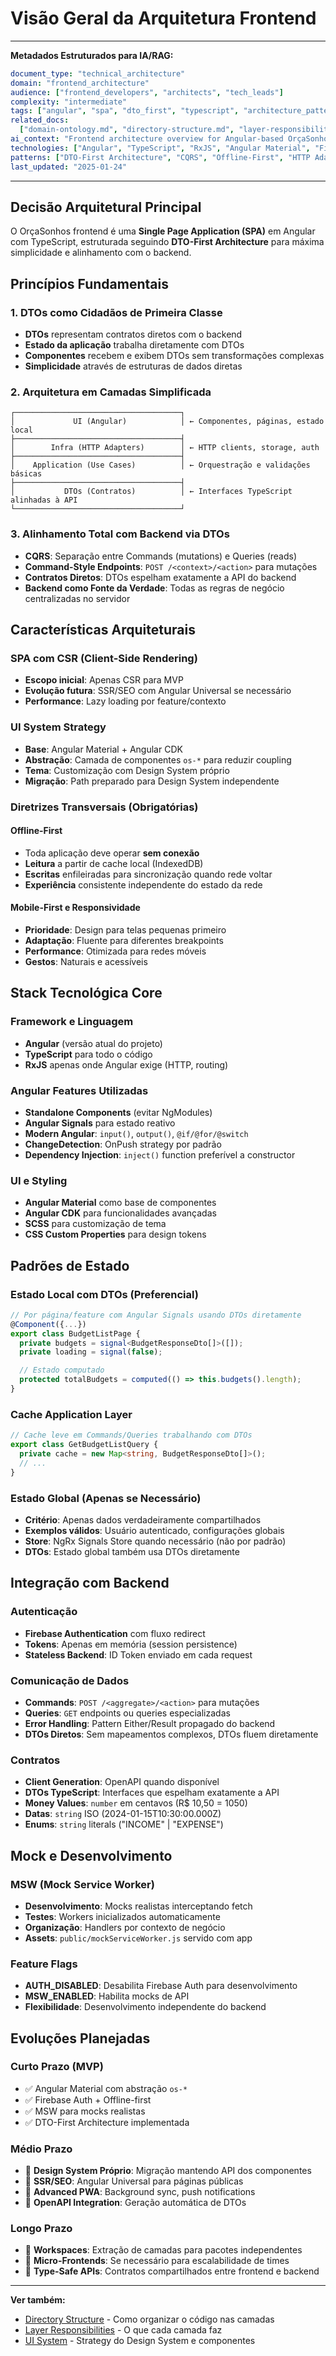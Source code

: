 # Visão Geral da Arquitetura Frontend

---

**Metadados Estruturados para IA/RAG:**

```yaml
document_type: "technical_architecture"
domain: "frontend_architecture"
audience: ["frontend_developers", "architects", "tech_leads"]
complexity: "intermediate"
tags: ["angular", "spa", "dto_first", "typescript", "architecture_patterns"]
related_docs:
  ["domain-ontology.md", "directory-structure.md", "layer-responsibilities.md"]
ai_context: "Frontend architecture overview for Angular-based OrçaSonhos application using DTO-First approach"
technologies: ["Angular", "TypeScript", "RxJS", "Angular Material", "Firebase"]
patterns: ["DTO-First Architecture", "CQRS", "Offline-First", "HTTP Adapters"]
last_updated: "2025-01-24"
```

---

## Decisão Arquitetural Principal

O OrçaSonhos frontend é uma **Single Page Application (SPA)** em Angular com TypeScript, estruturada seguindo **DTO-First Architecture** para máxima simplicidade e alinhamento com o backend.

## Princípios Fundamentais

### 1. DTOs como Cidadãos de Primeira Classe

- **DTOs** representam contratos diretos com o backend
- **Estado da aplicação** trabalha diretamente com DTOs
- **Componentes** recebem e exibem DTOs sem transformações complexas
- **Simplicidade** através de estruturas de dados diretas

### 2. Arquitetura em Camadas Simplificada

```
┌─────────────────────────────────────┐
│             UI (Angular)            │ ← Componentes, páginas, estado local
├─────────────────────────────────────┤
│        Infra (HTTP Adapters)        │ ← HTTP clients, storage, auth
├─────────────────────────────────────┤
│    Application (Use Cases)          │ ← Orquestração e validações básicas
├─────────────────────────────────────┤
│           DTOs (Contratos)          │ ← Interfaces TypeScript alinhadas à API
└─────────────────────────────────────┘
```

### 3. Alinhamento Total com Backend via DTOs

- **CQRS**: Separação entre Commands (mutations) e Queries (reads)
- **Command-Style Endpoints**: `POST /<context>/<action>` para mutações
- **Contratos Diretos**: DTOs espelham exatamente a API do backend
- **Backend como Fonte da Verdade**: Todas as regras de negócio centralizadas no servidor

## Características Arquiteturais

### SPA com CSR (Client-Side Rendering)

- **Escopo inicial**: Apenas CSR para MVP
- **Evolução futura**: SSR/SEO com Angular Universal se necessário
- **Performance**: Lazy loading por feature/contexto

### UI System Strategy

- **Base**: Angular Material + Angular CDK
- **Abstração**: Camada de componentes `os-*` para reduzir coupling
- **Tema**: Customização com Design System próprio
- **Migração**: Path preparado para Design System independente

### Diretrizes Transversais (Obrigatórias)

#### Offline-First

- Toda aplicação deve operar **sem conexão**
- **Leitura** a partir de cache local (IndexedDB)
- **Escritas** enfileiradas para sincronização quando rede voltar
- **Experiência** consistente independente do estado da rede

#### Mobile-First e Responsividade

- **Prioridade**: Design para telas pequenas primeiro
- **Adaptação**: Fluente para diferentes breakpoints
- **Performance**: Otimizada para redes móveis
- **Gestos**: Naturais e acessíveis

## Stack Tecnológica Core

### Framework e Linguagem

- **Angular** (versão atual do projeto)
- **TypeScript** para todo o código
- **RxJS** apenas onde Angular exige (HTTP, routing)

### Angular Features Utilizadas

- **Standalone Components** (evitar NgModules)
- **Angular Signals** para estado reativo
- **Modern Angular**: `input()`, `output()`, `@if/@for/@switch`
- **ChangeDetection**: OnPush strategy por padrão
- **Dependency Injection**: `inject()` function preferível a constructor

### UI e Styling

- **Angular Material** como base de componentes
- **Angular CDK** para funcionalidades avançadas
- **SCSS** para customização de tema
- **CSS Custom Properties** para design tokens

## Padrões de Estado

### Estado Local com DTOs (Preferencial)

```typescript
// Por página/feature com Angular Signals usando DTOs diretamente
@Component({...})
export class BudgetListPage {
  private budgets = signal<BudgetResponseDto[]>([]);
  private loading = signal(false);

  // Estado computado
  protected totalBudgets = computed(() => this.budgets().length);
}
```

### Cache Application Layer

```typescript
// Cache leve em Commands/Queries trabalhando com DTOs
export class GetBudgetListQuery {
  private cache = new Map<string, BudgetResponseDto[]>();
  // ...
}
```

### Estado Global (Apenas se Necessário)

- **Critério**: Apenas dados verdadeiramente compartilhados
- **Exemplos válidos**: Usuário autenticado, configurações globais
- **Store**: NgRx Signals Store quando necessário (não por padrão)
- **DTOs**: Estado global também usa DTOs diretamente

## Integração com Backend

### Autenticação

- **Firebase Authentication** com fluxo redirect
- **Tokens**: Apenas em memória (session persistence)
- **Stateless Backend**: ID Token enviado em cada request

### Comunicação de Dados

- **Commands**: `POST /<aggregate>/<action>` para mutações
- **Queries**: `GET` endpoints ou queries especializadas
- **Error Handling**: Pattern Either/Result propagado do backend
- **DTOs Diretos**: Sem mapeamentos complexos, DTOs fluem diretamente

### Contratos

- **Client Generation**: OpenAPI quando disponível
- **DTOs TypeScript**: Interfaces que espelham exatamente a API
- **Money Values**: `number` em centavos (R$ 10,50 = 1050)
- **Datas**: `string` ISO (2024-01-15T10:30:00.000Z)
- **Enums**: `string` literals ("INCOME" | "EXPENSE")

## Mock e Desenvolvimento

### MSW (Mock Service Worker)

- **Desenvolvimento**: Mocks realistas interceptando fetch
- **Testes**: Workers inicializados automaticamente
- **Organização**: Handlers por contexto de negócio
- **Assets**: `public/mockServiceWorker.js` servido com app

### Feature Flags

- **AUTH_DISABLED**: Desabilita Firebase Auth para desenvolvimento
- **MSW_ENABLED**: Habilita mocks de API
- **Flexibilidade**: Desenvolvimento independente do backend

## Evoluções Planejadas

### Curto Prazo (MVP)

- ✅ Angular Material com abstração `os-*`
- ✅ Firebase Auth + Offline-first
- ✅ MSW para mocks realistas
- ✅ DTO-First Architecture implementada

### Médio Prazo

- 🔄 **Design System Próprio**: Migração mantendo API dos componentes
- 🔄 **SSR/SEO**: Angular Universal para páginas públicas
- 🔄 **Advanced PWA**: Background sync, push notifications
- 🔄 **OpenAPI Integration**: Geração automática de DTOs

### Longo Prazo

- 🚀 **Workspaces**: Extração de camadas para pacotes independentes
- 🚀 **Micro-Frontends**: Se necessário para escalabilidade de times
- 🚀 **Type-Safe APIs**: Contratos compartilhados entre frontend e backend

---

**Ver também:**

- [Directory Structure](./directory-structure.md) - Como organizar o código nas camadas
- [Layer Responsibilities](./layer-responsibilities.md) - O que cada camada faz
- [UI System](./ui-system.md) - Strategy do Design System e componentes
